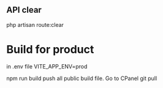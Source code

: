 ## API clear
php artisan route:clear

# Build for product
in .env file
VITE_APP_ENV=prod

npm run build
push all public build file.
Go to CPanel
git pull